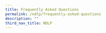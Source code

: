 ```yaml
---
title: Frequently Asked Questions
permalink: /ndlp/frequently-asked-questions
description: ""
third_nav_title: NDLP
---
```

